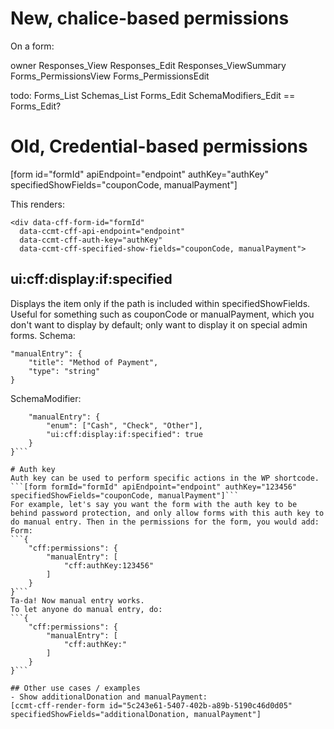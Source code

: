 # New, chalice-based permissions
On a form:

owner
Responses_View
Responses_Edit
Responses_ViewSummary
Forms_PermissionsView
Forms_PermissionsEdit

todo:
Forms_List
Schemas_List
Forms_Edit
SchemaModifiers_Edit == Forms_Edit?


# Old, Credential-based permissions
[form id="formId" apiEndpoint="endpoint" authKey="authKey" specifiedShowFields="couponCode, manualPayment"]


This renders:
```
<div data-cff-form-id="formId"
  data-ccmt-cff-api-endpoint="endpoint"
  data-ccmt-cff-auth-key="authKey"
  data-ccmt-cff-specified-show-fields="couponCode, manualPayment">
```

## ui:cff:display:if:specified
Displays the item only if the path is included within specifiedShowFields. Useful for something such as couponCode or manualPayment, which you don't want to display by default; only want to display it on special admin forms.
Schema:
```
"manualEntry": {
    "title": "Method of Payment",
    "type": "string"
}
```
SchemaModifier:
```{
    "manualEntry": {
        "enum": ["Cash", "Check", "Other"],
        "ui:cff:display:if:specified": true
    }
}```

# Auth key
Auth key can be used to perform specific actions in the WP shortcode.
```[form formId="formId" apiEndpoint="endpoint" authKey="123456" specifiedShowFields="couponCode, manualPayment"]```
For example, let's say you want the form with the auth key to be behind password protection, and only allow forms with this auth key to do manual entry. Then in the permissions for the form, you would add:
Form:
```{
    "cff:permissions": {
        "manualEntry": [
            "cff:authKey:123456"
        ]
    }
}```
Ta-da! Now manual entry works.
To let anyone do manual entry, do:
```{
    "cff:permissions": {
        "manualEntry": [
            "cff:authKey:"
        ]
    }
}```

## Other use cases / examples
- Show additionalDonation and manualPayment:
[ccmt-cff-render-form id="5c243e61-5407-402b-a89b-5190c46d0d05" specifiedShowFields="additionalDonation, manualPayment"]
